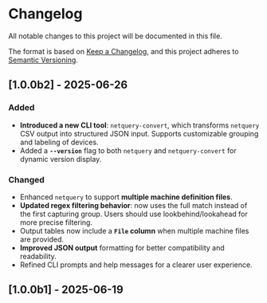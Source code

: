 # Changelog

All notable changes to this project will be documented in this file.

The format is based on [Keep a Changelog](https://keepachangelog.com/en/1.1.0/),
and this project adheres to [Semantic Versioning](https://semver.org/spec/v2.0.0.html).

## [1.0.0b2] - 2025-06-26

### Added
- **Introduced a new CLI tool**: `netquery-convert`, which transforms `netquery` CSV output into structured JSON input. Supports customizable grouping and labeling of devices.
- Added a **`--version`** flag to both `netquery` and `netquery-convert` for dynamic version display.

### Changed
- Enhanced `netquery` to support **multiple machine definition files**.
- **Updated regex filtering behavior**: now uses the full match instead of the first capturing group. Users should use lookbehind/lookahead for more precise filtering.
- Output tables now include a **`File` column** when multiple machine files are provided.
- **Improved JSON output** formatting for better compatibility and readability.
- Refined CLI prompts and help messages for a clearer user experience.

## [1.0.0b1] - 2025-06-19
